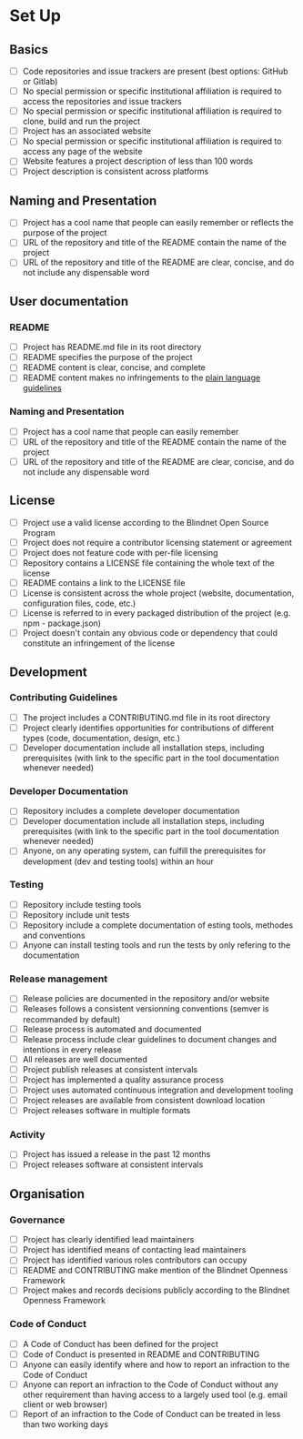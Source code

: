 # Set Up

## Basics

- [ ] Code repositories and issue trackers are present (best options: GitHub or Gitlab)
- [ ] No special permission or specific institutional affiliation is required to access the repositories and issue trackers
- [ ] No special permission or specific institutional affiliation is required to clone, build and run the project
- [ ] Project has an associated website
- [ ] No special permission or specific institutional affiliation is required to access any page of the website
- [ ] Website features a project description of less than 100 words
- [ ] Project description is consistent across platforms

## Naming and Presentation

- [ ] Project has a cool name that people can easily remember or reflects the purpose of the project
- [ ] URL of the repository and title of the README contain the name of the project
- [ ] URL of the repository and title of the README are clear, concise, and do not include any dispensable word

## User documentation

### README

- [ ] Project has README.md file in its root directory
- [ ] README specifies the purpose of the project
- [ ] README content is clear, concise, and complete
- [ ] README content makes no infringements to the [plain language guidelines](https://www.plainlanguage.gov/media/FederalPLGuidelines.pdf)

### Naming and Presentation

- [ ] Project has a cool name that people can easily remember
- [ ] URL of the repository and title of the README contain the name of the project
- [ ] URL of the repository and title of the README are clear, concise, and do not include any dispensable word

## License

- [ ] Project use a valid license according to the Blindnet Open Source Program
- [ ] Project does not require a contributor licensing statement or agreement
- [ ] Project does not feature code with per-file licensing
- [ ] Repository contains a LICENSE file containing the whole text of the license
- [ ] README contains a link to the LICENSE file
- [ ] License is consistent across the whole project (website, documentation, configuration files, code, etc.)
- [ ] License is referred to in every packaged distribution of the project (e.g. npm - package.json)
- [ ] Project doesn't contain any obvious code or dependency that could constitute an infringement of the license

## Development

### Contributing Guidelines

- [ ] The project includes a CONTRIBUTING.md file in its root directory
- [ ] Project clearly identifies opportunities for contributions of different types (code, documentation, design, etc.)
- [ ] Developer documentation include all installation steps, including prerequisites (with link to the specific part in the tool documentation whenever needed)

### Developer Documentation

- [ ] Repository includes a complete developer documentation
- [ ] Developer documentation include all installation steps, including prerequisites (with link to the specific part in the tool documentation whenever needed)
- [ ] Anyone, on any operating system, can fulfill the prerequisites for development (dev and testing tools) within an hour

### Testing

- [ ] Repository include testing tools
- [ ] Repository include unit tests
- [ ] Repository include a complete documentation of esting tools, methodes and conventions
- [ ] Anyone can install testing tools and run the tests by only refering to the documentation

### Release management

- [ ] Release policies are documented in the repository and/or website
- [ ] Releases follows a consistent versionning conventions (semver is recommanded by default)
- [ ] Release process is automated and documented
- [ ] Release process include clear guidelines to document changes and intentions in every release
- [ ] All releases are well documented
- [ ] Project publish releases at consistent intervals
- [ ] Project has implemented a quality assurance process
- [ ] Project uses automated continuous integration and development tooling
- [ ] Project releases are available from consistent download location
- [ ] Project releases software in multiple formats

### Activity

- [ ] Project has issued a release in the past 12 months
- [ ] Project releases software at consistent intervals

## Organisation

### Governance

- [ ] Project has clearly identified lead maintainers 
- [ ] Project has identified means of contacting lead maintainers
- [ ] Project has identified various roles contributors can occupy
- [ ] README and CONTRIBUTING make mention of the Blindnet Openness Framework
- [ ] Project makes and records decisions publicly according to the Blindnet Openness Framework

### Code of Conduct

- [ ] A Code of Conduct has been defined for the project
- [ ] Code of Conduct is presented in README and CONTRIBUTING
- [ ] Anyone can easily identify where and how to report an infraction to the Code of Conduct
- [ ] Anyone can report an infraction to the Code of Conduct without any other requirement than having access to a largely used tool (e.g. email client or web browser)
- [ ] Report of an infraction to the Code of Conduct can be treated in less than two working days
